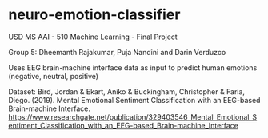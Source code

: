 # neuro-emotion-classifier
USD MS AAI - 510 Machine Learning - Final Project

Group 5: Dheemanth Rajakumar, Puja Nandini and Darin Verduzco

Uses EEG brain-machine interface data as input to predict human emotions (negative, neutral, positive)

Dataset:
Bird, Jordan & Ekart, Aniko & Buckingham, Christopher & Faria, Diego. (2019). Mental Emotional Sentiment Classification with an EEG-based Brain-machine Interface. 
https://www.researchgate.net/publication/329403546_Mental_Emotional_Sentiment_Classification_with_an_EEG-based_Brain-machine_Interface
